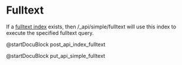 Fulltext
========

If a [fulltext index](../../Manual/Appendix/Glossary.html#fulltext-index) exists, then
/_api/simple/fulltext will use this index to execute the specified fulltext query.

<!-- js/actions/api-index.js -->
@startDocuBlock post_api_index_fulltext

<!-- js/actions/api-index.js -->
@startDocuBlock put_api_simple_fulltext
